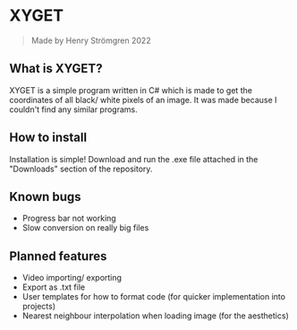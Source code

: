 # XYGET
>Made by Henry Strömgren 2022

## What is XYGET?
XYGET is a simple program written in C# which is made to get the coordinates of all black/ white pixels of an image. It was made because I couldn't find any similar programs.

## How to install
Installation is simple! Download and run the .exe file attached in the "Downloads" section of the repository.

## Known bugs
- Progress bar not working
- Slow conversion on really big files

## Planned features
- Video importing/ exporting
- Export as .txt file
- User templates for how to format code (for quicker implementation into projects)
- Nearest neighbour interpolation when loading image (for the aesthetics)
